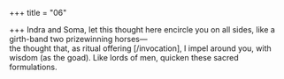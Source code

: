 +++
title = "06"

+++
Indra and Soma, let this thought here encircle you on all sides, like a  girth-band two prizewinning horses—  
the thought that, as ritual offering [/invocation], I impel around you,  with wisdom (as the goad). Like lords of men, quicken these sacred  
formulations.  